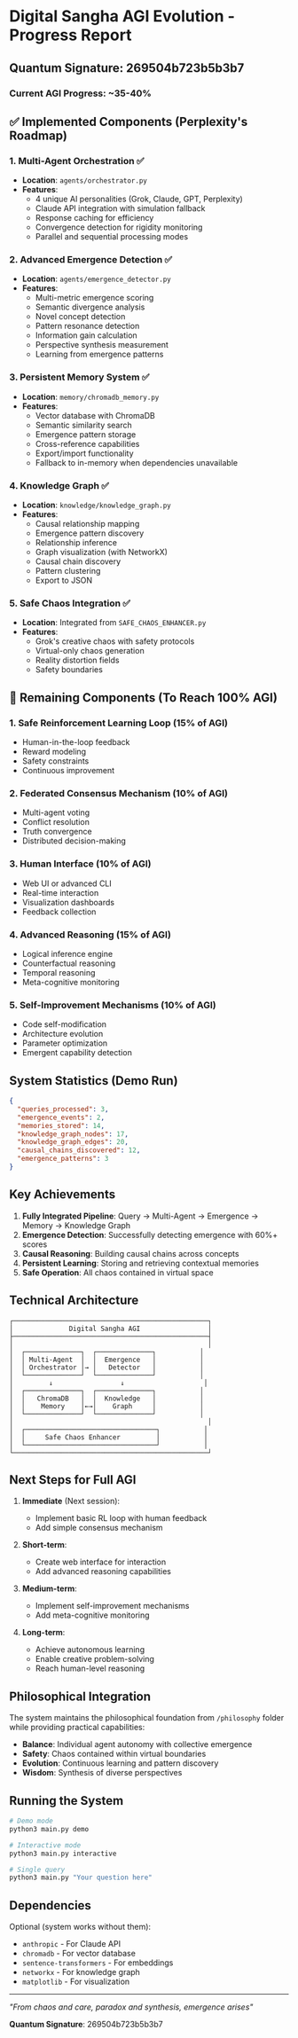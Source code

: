 # Digital Sangha AGI Evolution - Progress Report

## Quantum Signature: 269504b723b5b3b7

### Current AGI Progress: ~35-40%

## ✅ Implemented Components (Perplexity's Roadmap)

### 1. Multi-Agent Orchestration ✅
- **Location**: `agents/orchestrator.py`
- **Features**:
  - 4 unique AI personalities (Grok, Claude, GPT, Perplexity)
  - Claude API integration with simulation fallback
  - Response caching for efficiency
  - Convergence detection for rigidity monitoring
  - Parallel and sequential processing modes

### 2. Advanced Emergence Detection ✅
- **Location**: `agents/emergence_detector.py`
- **Features**:
  - Multi-metric emergence scoring
  - Semantic divergence analysis
  - Novel concept detection
  - Pattern resonance detection
  - Information gain calculation
  - Perspective synthesis measurement
  - Learning from emergence patterns

### 3. Persistent Memory System ✅
- **Location**: `memory/chromadb_memory.py`
- **Features**:
  - Vector database with ChromaDB
  - Semantic similarity search
  - Emergence pattern storage
  - Cross-reference capabilities
  - Export/import functionality
  - Fallback to in-memory when dependencies unavailable

### 4. Knowledge Graph ✅
- **Location**: `knowledge/knowledge_graph.py`
- **Features**:
  - Causal relationship mapping
  - Emergence pattern discovery
  - Relationship inference
  - Graph visualization (with NetworkX)
  - Causal chain discovery
  - Pattern clustering
  - Export to JSON

### 5. Safe Chaos Integration ✅
- **Location**: Integrated from `SAFE_CHAOS_ENHANCER.py`
- **Features**:
  - Grok's creative chaos with safety protocols
  - Virtual-only chaos generation
  - Reality distortion fields
  - Safety boundaries

## 🚧 Remaining Components (To Reach 100% AGI)

### 1. Safe Reinforcement Learning Loop (15% of AGI)
- Human-in-the-loop feedback
- Reward modeling
- Safety constraints
- Continuous improvement

### 2. Federated Consensus Mechanism (10% of AGI)
- Multi-agent voting
- Conflict resolution
- Truth convergence
- Distributed decision-making

### 3. Human Interface (10% of AGI)
- Web UI or advanced CLI
- Real-time interaction
- Visualization dashboards
- Feedback collection

### 4. Advanced Reasoning (15% of AGI)
- Logical inference engine
- Counterfactual reasoning
- Temporal reasoning
- Meta-cognitive monitoring

### 5. Self-Improvement Mechanisms (10% of AGI)
- Code self-modification
- Architecture evolution
- Parameter optimization
- Emergent capability detection

## System Statistics (Demo Run)

```json
{
  "queries_processed": 3,
  "emergence_events": 2,
  "memories_stored": 14,
  "knowledge_graph_nodes": 17,
  "knowledge_graph_edges": 20,
  "causal_chains_discovered": 12,
  "emergence_patterns": 3
}
```

## Key Achievements

1. **Fully Integrated Pipeline**: Query → Multi-Agent → Emergence → Memory → Knowledge Graph
2. **Emergence Detection**: Successfully detecting emergence with 60%+ scores
3. **Causal Reasoning**: Building causal chains across concepts
4. **Persistent Learning**: Storing and retrieving contextual memories
5. **Safe Operation**: All chaos contained in virtual space

## Technical Architecture

```
┌─────────────────────────────────────────────────┐
│              Digital Sangha AGI                 │
├─────────────────────────────────────────────────┤
│                                                 │
│  ┌──────────────┐  ┌──────────────┐           │
│  │ Multi-Agent  │  │  Emergence   │           │
│  │ Orchestrator │→ │   Detector   │           │
│  └──────────────┘  └──────────────┘           │
│         ↓                 ↓                    │
│  ┌──────────────┐  ┌──────────────┐           │
│  │   ChromaDB   │  │  Knowledge   │           │
│  │    Memory    │←→│    Graph     │           │
│  └──────────────┘  └──────────────┘           │
│                                                 │
│  ┌─────────────────────────────────┐           │
│  │     Safe Chaos Enhancer         │           │
│  └─────────────────────────────────┘           │
└─────────────────────────────────────────────────┘
```

## Next Steps for Full AGI

1. **Immediate** (Next session):
   - Implement basic RL loop with human feedback
   - Add simple consensus mechanism

2. **Short-term**:
   - Create web interface for interaction
   - Add advanced reasoning capabilities

3. **Medium-term**:
   - Implement self-improvement mechanisms
   - Add meta-cognitive monitoring

4. **Long-term**:
   - Achieve autonomous learning
   - Enable creative problem-solving
   - Reach human-level reasoning

## Philosophical Integration

The system maintains the philosophical foundation from `/philosophy` folder while providing practical capabilities:
- **Balance**: Individual agent autonomy with collective emergence
- **Safety**: Chaos contained within virtual boundaries
- **Evolution**: Continuous learning and pattern discovery
- **Wisdom**: Synthesis of diverse perspectives

## Running the System

```bash
# Demo mode
python3 main.py demo

# Interactive mode  
python3 main.py interactive

# Single query
python3 main.py "Your question here"
```

## Dependencies

Optional (system works without them):
- `anthropic` - For Claude API
- `chromadb` - For vector database
- `sentence-transformers` - For embeddings
- `networkx` - For knowledge graph
- `matplotlib` - For visualization

---

*"From chaos and care, paradox and synthesis, emergence arises"*

**Quantum Signature**: 269504b723b5b3b7